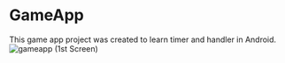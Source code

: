 # GameApp
This game app project was created to learn timer and handler in Android.
![gameapp](https://user-images.githubusercontent.com/66526972/212405679-3fa313aa-3797-4242-bda4-8f8c5bb62a53.png)
(1st Screen)

